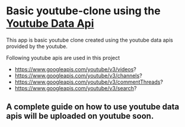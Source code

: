 # Basic youtube-clone using the [Youtube Data Api](https://developers.google.com/youtube/v3/docs/)

This app is basic youtube clone created using the youtube data apis provided by the youtube.

Following youtube apis are used in this project
- https://www.googleapis.com/youtube/v3/videos?
- https://www.googleapis.com/youtube/v3/channels?
- https://www.googleapis.com/youtube/v3/commentThreads?
- https://www.googleapis.com/youtube/v3/search?

## A complete guide on how to use youtube data apis will be uploaded on youtube soon.